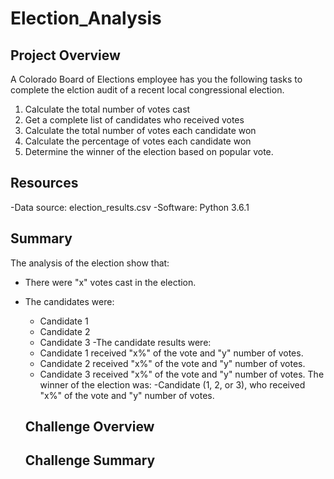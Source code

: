 # Election_Analysis

## Project Overview
A Colorado Board of Elections employee has you the following tasks to complete the elction audit of a recent local congressional election.

1. Calculate the total number of votes cast
2. Get a complete list of candidates who received votes
3. Calculate the total number of votes each candidate won
4. Calculate the percentage of votes each candidate won
5. Determine the winner of the election based on popular vote.

## Resources
-Data source: election_results.csv
-Software: Python 3.6.1

## Summary
The analysis of the election show that:
- There were "x" votes cast in the election.
- The candidates were:
  - Candidate 1
  - Candidate 2
  - Candidate 3
 -The candidate results were:
  - Candidate 1 received "x%" of the vote and "y" number of votes.
  - Candidate 2 received "x%" of the vote and "y" number of votes.
  - Candidate 3 received "x%" of the vote and "y" number of votes.
 The winner of the election was:
  -Candidate (1, 2, or 3), who received "x%" of the vote and "y" number of votes.
  
  ## Challenge Overview
  
  ## Challenge Summary
